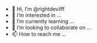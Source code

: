 - 👋 Hi, I’m @rightdevilff
- 👀 I’m interested in ...
- 🌱 I’m currently learning ...
- 💞️ I’m looking to collaborate on ...
- 📫 How to reach me ...

<!---
rightdevilff/rightdevilff is a ✨ special ✨ repository because its `README.md` (this file) appears on your GitHub profile.
You can click the Preview link to take a look at your changes.
--->
